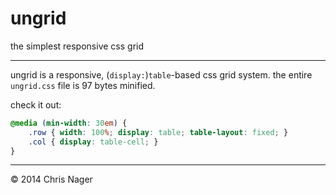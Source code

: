 # ungrid

the simplest responsive css grid

---

ungrid is a responsive, (`display:`)`table`-based css grid system. the entire `ungrid.css` file is 97 bytes minified. 

check it out:

```css
@media (min-width: 30em) {
    .row { width: 100%; display: table; table-layout: fixed; }
    .col { display: table-cell; }
}
```

---

&copy; 2014 Chris Nager
